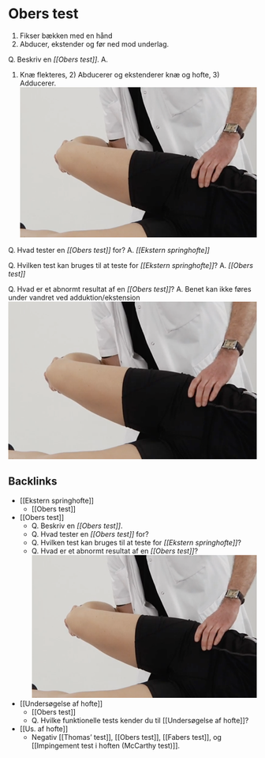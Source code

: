 # Obers test
1. Fikser bækken med en hånd
2. Abducer, ekstender og før ned mod underlag.

Q. Beskriv en *[[Obers test]]*.
A. 
1) Knæ flekteres, 2) Abducerer og ekstenderer knæ og hofte, 3) Adducerer.
![](BearImages/364325A2-E71D-4349-87BD-B0263FBA9818-731-000012C0BDB253AE/2485CED1-A723-4FAC-A354-BB06DB0AFF2F.png)

Q. Hvad tester en *[[Obers test]]* for?
A. *[[Ekstern springhofte]]*

Q. Hvilken test kan bruges til at teste for *[[Ekstern springhofte]]*?
A. *[[Obers test]]*

Q. Hvad er et abnormt resultat af en *[[Obers test]]*?
A. Benet kan ikke føres under vandret ved adduktion/ekstension
![](BearImages/2262360E-47DC-4267-B099-2B01E2440E7C-5593-000022D7F7943D0A/2485CED1-A723-4FAC-A354-BB06DB0AFF2F.png)

## Backlinks
* [[Ekstern springhofte]]
	* [[Obers test]]
* [[Obers test]]
	* Q. Beskriv en *[[Obers test]]*.
	* Q. Hvad tester en *[[Obers test]]* for?
	* Q. Hvilken test kan bruges til at teste for *[[Ekstern springhofte]]*?
	* Q. Hvad er et abnormt resultat af en *[[Obers test]]*?
![](BearImages/2262360E-47DC-4267-B099-2B01E2440E7C-5593-000022D7F7943D0A/2485CED1-A723-4FAC-A354-BB06DB0AFF2F.png)
* [[Undersøgelse af hofte]]
	* [[Obers test]]
	* Q. Hvilke funktionelle tests kender du til [[Undersøgelse af hofte]]?
* [[Us. af hofte]]
	* Negativ [[Thomas’ test]], [[Obers test]], [[Fabers test]], og [[Impingement test i hoften (McCarthy test)]].

<!-- {BearID:2E3C2231-1215-432C-8FF0-FA370CD3DB79-731-000012B39A25A361} -->
